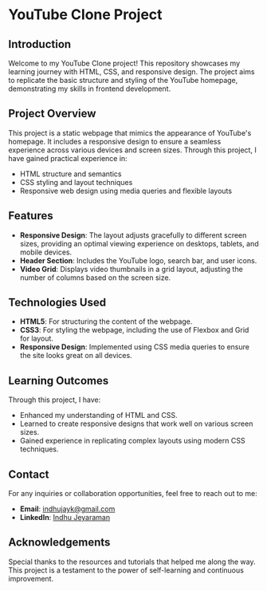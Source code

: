# YouTube Clone Project

## Introduction
Welcome to my YouTube Clone project! This repository showcases my learning journey with HTML, CSS, and responsive design. The project aims to replicate the basic structure and styling of the YouTube homepage, demonstrating my skills in frontend development.

## Project Overview
This project is a static webpage that mimics the appearance of YouTube's homepage. It includes a responsive design to ensure a seamless experience across various devices and screen sizes. Through this project, I have gained practical experience in:

- HTML structure and semantics
- CSS styling and layout techniques
- Responsive web design using media queries and flexible layouts

## Features
- **Responsive Design**: The layout adjusts gracefully to different screen sizes, providing an optimal viewing experience on desktops, tablets, and mobile devices.
- **Header Section**: Includes the YouTube logo, search bar, and user icons.
- **Video Grid**: Displays video thumbnails in a grid layout, adjusting the number of columns based on the screen size.

## Technologies Used
- **HTML5**: For structuring the content of the webpage.
- **CSS3**: For styling the webpage, including the use of Flexbox and Grid for layout.
- **Responsive Design**: Implemented using CSS media queries to ensure the site looks great on all devices.

## Learning Outcomes
Through this project, I have:
- Enhanced my understanding of HTML and CSS.
- Learned to create responsive designs that work well on various screen sizes.
- Gained experience in replicating complex layouts using modern CSS techniques.

## Contact
For any inquiries or collaboration opportunities, feel free to reach out to me:
- **Email**: indhujayk@gmail.com
- **LinkedIn**: [Indhu Jeyaraman](https://www.linkedin.com/in/indhu-jeyaraman/)

## Acknowledgements
Special thanks to the resources and tutorials that helped me along the way. This project is a testament to the power of self-learning and continuous improvement.
